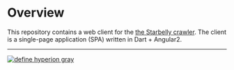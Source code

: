# Overview

This repository contains a web client for the
[the Starbelly crawler](https://gitlab.com/hyperion-gray/starbelly). The client
is a single-page application (SPA) written in Dart + Angular2.

---

[![define hyperion gray](https://hyperiongray.s3.amazonaws.com/define-hg.svg)](https://hyperiongray.com/?pk_campaign=github&pk_kwd=starbelly-web-client "Hyperion Gray")
